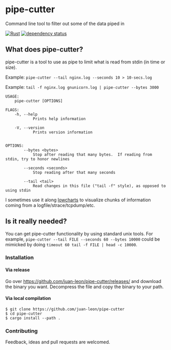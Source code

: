 # pipe-cutter
Command line tool to filter out some of the data piped in

[![Rust](https://github.com/juan-leon/pipe-cutter/actions/workflows/test.yml/badge.svg)](https://github.com/juan-leon/pipe-cutter/actions/workflows/test.yml)
[![dependency status](https://deps.rs/repo/github/juan-leon/pipe-cutter/status.svg)](https://deps.rs/repo/github/juan-leon/pipe-cutter)

## What does pipe-cutter?

pipe-cutter is a tool to use as pipe to limit what is read from stdin (in time
or size).

Example: `pipe-cutter --tail nginx.log --seconds 10 > 10-secs.log`

Example: `tail -f nginx.log gnunicorn.log | pipe-cutter --bytes 3000`

```
USAGE:
    pipe-cutter [OPTIONS]

FLAGS:
    -h, --help
            Prints help information

    -V, --version
            Prints version information


OPTIONS:
        --bytes <bytes>
            Stop after reading that many bytes.  If reading from stdin, try to honor newlines

        --seconds <seconds>
            Stop reading after that many seconds

        --tail <tail>
            Read changes in this file ("tail -f" style), as opposed to using stdin
```

I sometimes use it along [lowcharts](https://github.com/juan-leon/lowcharts) to
visualize chunks of information coming from a logfile/strace/tcpdump/etc.

## Is it really needed?

You can get pipe-cutter functionality by using standard unix tools.  For
example, `pipe-cutter --tail FILE --seconds 60 --bytes 10000` could be mimicked
by doing `timeout 60 tail -f FILE | head -c 10000`.

### Installation

#### Via release

Go over https://github.com/juan-leon/pipe-cutter/releases/ and download the binary
you want.  Decompress the file and copy the binary to your path.

#### Via local compilation

```
$ git clone https://github.com/juan-leon/pipe-cutter
$ cd pipe-cutter
$ cargo install --path .
```

### Contributing

Feedback, ideas and pull requests are welcomed.
